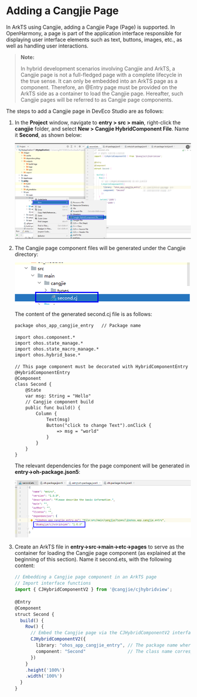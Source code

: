 # Adding a Cangjie Page

In ArkTS using Cangjie, adding a Cangjie Page (Page) is supported. In OpenHarmony, a page is part of the application interface responsible for displaying user interface elements such as text, buttons, images, etc., as well as handling user interactions.

> **Note:**
>
> In hybrid development scenarios involving Cangjie and ArkTS, a Cangjie page is not a full-fledged page with a complete lifecycle in the true sense. It can only be embedded into an ArkTS page as a component. Therefore, an @Entry page must be provided on the ArkTS side as a container to load the Cangjie page. Hereafter, such Cangjie pages will be referred to as Cangjie page components.

The steps to add a Cangjie page in DevEco Studio are as follows:

1. In the **Project** window, navigate to **entry > src > main**, right-click the **cangjie** folder, and select **New > Cangjie HybridComponent File**. Name it **Second**, as shown below:

   ![image-20250415101819817](../../figures/add_cangjie_page_1.png)

2. The Cangjie page component files will be generated under the Cangjie directory:

   ![image-20250415102758546](../../figures/add_cangjie_page_2.png)

   The content of the generated second.cj file is as follows:

   ```cangjie
   package ohos_app_cangjie_entry   // Package name

   import ohos.component.*
   import ohos.state_manage.*
   import ohos.state_macro_manage.*
   import ohos.hybrid_base.*

   // This page component must be decorated with HybridComponentEntry
   @HybridComponentEntry
   @Component
   class Second {
       @State
       var msg: String = "Hello"
       // Cangjie component build
       public func build() {
           Column {
               Text(msg)
               Button("click to change Text").onClick {
                   => msg = "world"
               }
           }
       }
   }
   ```

   The relevant dependencies for the page component will be generated in **entry->oh-package.json5**:

   ![image-20250415105651058](../../figures/add_cangjie_page_3.png)

3. Create an ArkTS file in **entry->src->main->etc->pages** to serve as the container for loading the Cangjie page component (as explained at the beginning of this section). Name it second.ets, with the following content:

   ```ts
   // Embedding a Cangjie page component in an ArkTS page
   // Import interface functions
   import { CJHybridComponentV2 } from '@cangjie/cjhybridview';

   @Entry
   @Component
   struct Second {
     build() {
       Row() {
         // Embed the Cangjie page via the CJHybridComponentV2 interface
         CJHybridComponentV2({
           library: "ohos_app_cangjie_entry", // The package name where the Cangjie page resides
           component: "Second"                // The class name corresponding to the Cangjie page
         })
       }
       .height('100%')
       .width('100%')
     }
   }
   ```